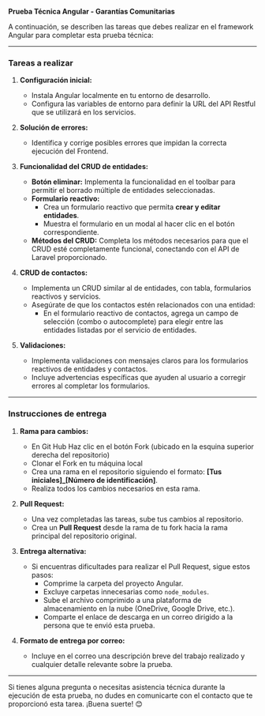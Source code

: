 **Prueba Técnica Angular - Garantías Comunitarias**  

A continuación, se describen las tareas que debes realizar en el framework Angular para completar esta prueba técnica:  

---

### **Tareas a realizar**  

1. **Configuración inicial:**  
   - Instala Angular localmente en tu entorno de desarrollo.  
   - Configura las variables de entorno para definir la URL del API Restful que se utilizará en los servicios.  

2. **Solución de errores:**  
   - Identifica y corrige posibles errores que impidan la correcta ejecución del Frontend.  

3. **Funcionalidad del CRUD de entidades:**  
   - **Botón eliminar:** Implementa la funcionalidad en el toolbar para permitir el borrado múltiple de entidades seleccionadas.  
   - **Formulario reactivo:**  
     - Crea un formulario reactivo que permita **crear y editar entidades**.  
     - Muestra el formulario en un modal al hacer clic en el botón correspondiente.  
   - **Métodos del CRUD:** Completa los métodos necesarios para que el CRUD esté completamente funcional, conectando con el API de Laravel proporcionado.  

4. **CRUD de contactos:**  
   - Implementa un CRUD similar al de entidades, con tabla, formularios reactivos y servicios.  
   - Asegúrate de que los contactos estén relacionados con una entidad:  
     - En el formulario reactivo de contactos, agrega un campo de selección (combo o autocomplete) para elegir entre las entidades listadas por el servicio de entidades.  

5. **Validaciones:**  
   - Implementa validaciones con mensajes claros para los formularios reactivos de entidades y contactos.  
   - Incluye advertencias específicas que ayuden al usuario a corregir errores al completar los formularios.  

---

### **Instrucciones de entrega**  

1. **Rama para cambios:**  
   - En Git Hub Haz clic en el botón Fork (ubicado en la esquina superior derecha del repositorio)
   - Clonar el Fork en tu máquina local
   - Crea una rama en el repositorio siguiendo el formato: **[Tus iniciales]_[Número de identificación]**.
   - Realiza todos los cambios necesarios en esta rama.

2. **Pull Request:**  
   - Una vez completadas las tareas, sube tus cambios al repositorio.  
   - Crea un **Pull Request** desde la rama de tu fork hacia la rama principal del repositorio original.  

3. **Entrega alternativa:**  
   - Si encuentras dificultades para realizar el Pull Request, sigue estos pasos:  
     - Comprime la carpeta del proyecto Angular.  
     - Excluye carpetas innecesarias como `node_modules`.  
     - Sube el archivo comprimido a una plataforma de almacenamiento en la nube (OneDrive, Google Drive, etc.).  
     - Comparte el enlace de descarga en un correo dirigido a la persona que te envió esta prueba.  

4. **Formato de entrega por correo:**  
   - Incluye en el correo una descripción breve del trabajo realizado y cualquier detalle relevante sobre la prueba.  

---

Si tienes alguna pregunta o necesitas asistencia técnica durante la ejecución de esta prueba, no dudes en comunicarte con el contacto que te proporcionó esta tarea. ¡Buena suerte! 😊
